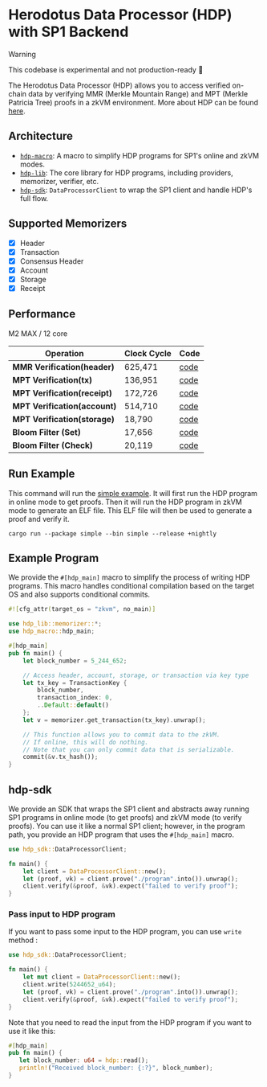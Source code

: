# Herodotus Data Processor (HDP) with SP1 Backend

> [!WARNING]
> This codebase is experimental and not production-ready 🚧

The Herodotus Data Processor (HDP) allows you to access verified on-chain data by verifying MMR (Merkle Mountain Range) and MPT (Merkle Patricia Tree) proofs in a zkVM environment. More about HDP can be found [here](https://docs.herodotus.dev/herodotus-docs/developers/data-processor).

## Architecture

- [`hdp-macro`](./hdp-macro/): A macro to simplify HDP programs for SP1's online and zkVM modes.
- [`hdp-lib`](./lib/): The core library for HDP programs, including providers, memorizer, verifier, etc.
- [`hdp-sdk`](./hdp-sdk/): `DataProcessorClient` to wrap the SP1 client and handle HDP's full flow.

## Supported Memorizers

- [x] Header
- [x] Transaction
- [x] Consensus Header
- [x] Account
- [x] Storage
- [x] Receipt

## Performance

M2 MAX / 12 core

| Operation                     | Clock Cycle | Code                                              |
| ----------------------------- | ----------- | ------------------------------------------------- |
| **MMR Verification(header)**  | 625,471     | [code](./lib/src/memorizer/header/zkvm.rs)        |
| **MPT Verification(tx)**      | 136,951     | [code](./lib/src/memorizer/transaction/zkvm.rs)   |
| **MPT Verification(receipt)** | 172,726     | [code](./lib/src/memorizer/receipt/zkvm.rs)       |
| **MPT Verification(account)** | 514,710     | [code](./lib/src/memorizer/account/zkvm.rs)       |
| **MPT Verification(storage)** | 18,790      | [code](./lib/src/memorizer/storage/zkvm.rs)       |
| **Bloom Filter (Set)**        | 17,656      | [code](./examples/compliance/program/src/main.rs) |
| **Bloom Filter (Check)**      | 20,119      | [code](./examples/compliance/program/src/main.rs) |

## Run Example

This command will run the [simple example](./examples/simple/README.md). It will first run the HDP program in online mode to get proofs. Then it will run the HDP program in zkVM mode to generate an ELF file. This ELF file will then be used to generate a proof and verify it.

```
cargo run --package simple --bin simple --release +nightly
```

## Example Program

We provide the `#[hdp_main]` macro to simplify the process of writing HDP programs. This macro handles conditional compilation based on the target OS and also supports conditional commits.

```rust
#![cfg_attr(target_os = "zkvm", no_main)]

use hdp_lib::memorizer::*;
use hdp_macro::hdp_main;

#[hdp_main]
pub fn main() {
    let block_number = 5_244_652;

    // Access header, account, storage, or transaction via key type
    let tx_key = TransactionKey {
        block_number,
        transaction_index: 0,
        ..Default::default()
    };
    let v = memorizer.get_transaction(tx_key).unwrap();

    // This function allows you to commit data to the zkVM.
    // If online, this will do nothing.
    // Note that you can only commit data that is serializable.
    commit(&v.tx_hash());
}
```

## hdp-sdk

We provide an SDK that wraps the SP1 client and abstracts away running SP1 programs in online mode (to get proofs) and zkVM mode (to verify proofs). You can use it like a normal SP1 client; however, in the program path, you provide an HDP program that uses the `#[hdp_main]` macro.

```rust
use hdp_sdk::DataProcessorClient;

fn main() {
    let client = DataProcessorClient::new();
    let (proof, vk) = client.prove("./program".into()).unwrap();
    client.verify(&proof, &vk).expect("failed to verify proof");
}
```

### Pass input to HDP program

If you want to pass some input to the HDP program, you can use `write` method :

```rust
use hdp_sdk::DataProcessorClient;

fn main() {
    let mut client = DataProcessorClient::new();
    client.write(5244652_u64);
    let (proof, vk) = client.prove("./program".into()).unwrap();
    client.verify(&proof, &vk).expect("failed to verify proof");
}
```

Note that you need to read the input from the HDP program if you want to use it like this:

```rust
#[hdp_main]
pub fn main() {
   let block_number: u64 = hdp::read();
   println!("Received block_number: {:?}", block_number);
}

```
